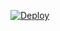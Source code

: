 
[![Deploy](https://www.herokucdn.com/deploy/button.svg)](https://heroku.com/deploy?template=https://github.com/bodrumlubebek/stringbot)

